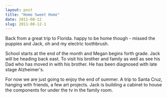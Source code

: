 ```yaml
---
layout: post
title: "Home Sweet Home"
date: 2011-08-12
slug: 2011-08-12-1
---
```


Back from a great trip to Florida.  happy to be home though - missed the puppies and Jack, oh and my electric toothbrush.

School starts at the end of the month and Megan begins forth grade.  Jack will be heading back east.   To visit his brother and family as well as see his Dad who has moved in with his brother.  He has been diagnosed with  late stage Alzheimer&apos;s.  

For now we are just going to enjoy the end of summer.  A trip to Santa Cruz, hanging with friends, a few art projects.  Jack is building a cabinet to house the components for under the tv in the family room.  
